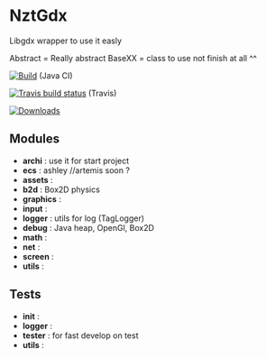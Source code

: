# NztGdx
Libgdx wrapper to use it easly

Abstract = Really abstract 
BaseXX = class to use
not finish at all ^^

[![Build](https://github.com/fabiitch/NztGdx/workflows/Java%20CI/badge.svg?branch=master)](https://github.com/fabiitch/NztGdx/actions/workflows/gradle.yml) (Java CI)  

[![Travis build status](https://travis-ci.org/fabiitch/NztGdx.svg?branch=master)](https://travis-ci.org/fabiitch/NztGdx) (Travis)  

[![Downloads](https://img.shields.io/github/downloads/fabiitch/NztGdx/total.svg)](https://github.com/fabiitch/NztGdx/releases)  

## Modules

* **archi** : use it for start project
* **ecs** : ashley    //artemis soon ?
* **assets** : 
* **b2d** : Box2D physics
* **graphics** : 
* **input** : 
* **logger** : utils for log (TagLogger)
* **debug** : Java heap, OpenGl, Box2D
* **math** : 
* **net** : 
* **screen** : 
* **utils** : 


## Tests 

* **init** : 
* **logger** : 
* **tester** : for fast develop on test
* **utils** : 
